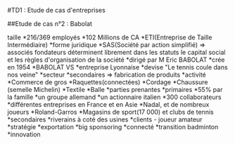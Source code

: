 #TD1 : Etude de cas d'entreprises

##Etude de cas n°2 : Babolat

taille
	*216/369 employés
	*102 Millions de CA
	*ETI(Entreprise de Taille Intermédiaire)
*forme juridique
	*SAS(Société par action simplifié) => associés fondateurs déterminent librement dans les statuts le capital social et les règles d'organisation de la société
	*dirigé par M Eric BABOLAT
	*crée en 1954
	*BABOLAT VS
	*entreprise Lyonnaise
	*devise "Le tennis coule dans nos veine"
*secteur
	*secondaires => fabrication de produits 
*activité
	*Commerce de gros
	*Raquettes(connectées)
	*Cordage
	*Chaussure (semelle Michelin)
	*Textile
	*Balle
*parties prenantes
	*primaires
	  *55% par la famille
	  *un groupe allemand
	  *un actionnaire italien
	  *300 collaborateurs
	  *différentes entreprises en France et en Asie
	  *Nadal, et de nombreux joueurs
	  *Roland-Garros
		*Magasins de sport(17 000) et clubs de tennis
	*secondaires
		*riverains à coté des usines
		*clients - joueur amateur		
*stratégie
	*exportation
	*big sponsoring
	*connecté
	*transition badminton
	*innovation
